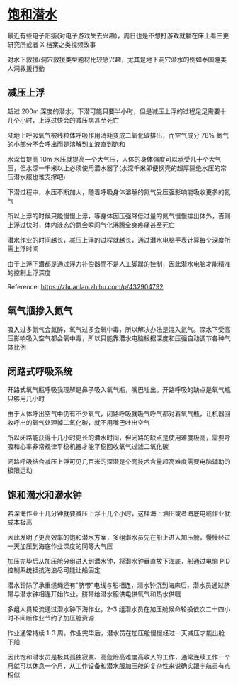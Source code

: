 # [饱和潜水](/2023/06/saturation_diving.md)

最近有些电子阳痿(对电子游戏失去兴趣)，周日也是不想打游戏就躺在床上看三更研究所或者 X 档案之类视频故事

对水下救援/洞穴救援类型题材比较感兴趣，尤其是地下洞穴潜水的例如泰国睡美人洞救援行動

## 减压上浮

超过 200m 深度的潜水，下潜可能只要半小时，但是减压上浮的过程足足需要十几个小时，上浮过快会的减压病甚至死亡

陆地上呼吸氧气被线粒体呼吸作用消耗变成二氧化碳排出，而空气成分 78% 氮气的小部分不会呼出而是溶解到血液直到饱和

水深每提高 10m 水压就提高一个大气压，人体的身体强度可以承受几十个大气压，但水深一千米以上必须使用潜水器了(水深千米即便钢壳的超厚隔绝水压的常压潜水服也难支撑吧)

下潜过程中，水压不断加大，随着呼吸身体溶解的氮气受压强影响能吸收更多的氮气

所以上浮的时候只能慢慢上浮，等身体因压强降低过量的氮气慢慢排出体外，否则上浮过快时，体内液态的氮会瞬间气化沸腾全身疼痛甚至死亡

潜水作业的时间越长，减压上浮的过程就越长，通过潜水电脑手表计算每个深度所需上浮时间

由于上浮下潜都是通过浮力补偿器而不是人工脚蹼的控制，因此潜水电脑才能精准的控制上浮深度

Reference: <https://zhuanlan.zhihu.com/p/432904792>

## 氧气瓶掺入氦气

吸入过多氮气会氮醉，氧气过多会氧中毒，所以解决办法是混入氦气。深水下受高压影响吸入空气都会氧中毒，所以只能靠潜水电脑根据深度和压强自动调节各种气体比例

## 闭路式呼吸系统

开路式氧气瓶呼吸我理解是鼻子吸入氧气瓶，嘴巴吐出。开路呼吸的缺点是氧气瓶只够用几小时

由于人体呼出空气中仍有不少氧气，闭路呼吸就吸气呼气都对着氧气瓶，让机器回收呼出的氧气处理掉二氧化碳，就不用嘴巴吐出空气

所以闭路能获得十几小时更长的潜水时间，但闭路的缺点是使用难度极高，需要呼吸和心率非常规律平稳机器才能平稳回收氧气过滤二氧化碳

闭路呼吸结合减压上浮可见几百米的深潜是个高技术含量超高难度需要电脑辅助的极限运动

## 饱和潜水和潜水钟

若深海作业十几分钟就要减压上浮十几个小时，这样海上油田或者海底电缆作业就成本极高

因此发明了更高效率的饱和潜水方案，多组潜水员先在船上进入加压舱，慢慢经过一天加压到海底作业深度的同等大气压

加压完毕后从加压舱分组进入到潜水钟，将潜水钟垂直放下海底，船通过电脑 PID 控制系统抵抗海浪尽可能让船固定

潜水钟除了承重缆绳还有"脐带"电线与船相连，潜水钟沉到海床后，潜水员通过脐带与潜水钟相连开始作业，脐带给潜水服供电供氧气和热水供暖

多组人员轮流通过潜水钟下海作业，2-3 组潜水员在加压舱候命轮换依次二十四小时不间断作业节约了加压舱资源

作业通常持续 1-3 周，作业完毕后，潜水员在加压舱慢慢经过一天减压才能出舱下船

因此饱和潜水员是极其孤独寂寞、高危险高难度高收入的工作，通常连续工作一个月就可以休息一个月，从工作设备和潜水服加压舱的复杂性来说确实跟宇航员有点相似
